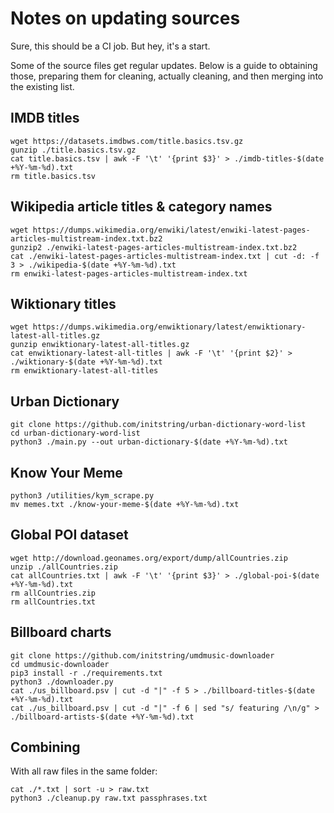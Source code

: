 # Notes on updating sources

Sure, this should be a CI job. But hey, it's a start.

Some of the source files get regular updates. Below is a guide to obtaining those, preparing them for cleaning, actually cleaning, and then merging into the existing list.

## IMDB titles

```
wget https://datasets.imdbws.com/title.basics.tsv.gz
gunzip ./title.basics.tsv.gz
cat title.basics.tsv | awk -F '\t' '{print $3}' > ./imdb-titles-$(date +%Y-%m-%d).txt
rm title.basics.tsv
```

## Wikipedia article titles & category names

```
wget https://dumps.wikimedia.org/enwiki/latest/enwiki-latest-pages-articles-multistream-index.txt.bz2
gunzip2 ./enwiki-latest-pages-articles-multistream-index.txt.bz2
cat ./enwiki-latest-pages-articles-multistream-index.txt | cut -d: -f 3 > ./wikipedia-$(date +%Y-%m-%d).txt
rm enwiki-latest-pages-articles-multistream-index.txt

```

## Wiktionary titles

```
wget https://dumps.wikimedia.org/enwiktionary/latest/enwiktionary-latest-all-titles.gz
gunzip enwiktionary-latest-all-titles.gz
cat enwiktionary-latest-all-titles | awk -F '\t' '{print $2}' > ./wiktionary-$(date +%Y-%m-%d).txt
rm enwiktionary-latest-all-titles

```

## Urban Dictionary

```
git clone https://github.com/initstring/urban-dictionary-word-list
cd urban-dictionary-word-list
python3 ./main.py --out urban-dictionary-$(date +%Y-%m-%d).txt
```

## Know Your Meme

```
python3 /utilities/kym_scrape.py
mv memes.txt ./know-your-meme-$(date +%Y-%m-%d).txt
```

## Global POI dataset

```
wget http://download.geonames.org/export/dump/allCountries.zip
unzip ./allCountries.zip
cat allCountries.txt | awk -F '\t' '{print $3}' > ./global-poi-$(date +%Y-%m-%d).txt
rm allCountries.zip
rm allCountries.txt
```

## Billboard charts

```
git clone https://github.com/initstring/umdmusic-downloader
cd umdmusic-downloader
pip3 install -r ./requirements.txt
python3 ./downloader.py
cat ./us_billboard.psv | cut -d "|" -f 5 > ./billboard-titles-$(date +%Y-%m-%d).txt
cat ./us_billboard.psv | cut -d "|" -f 6 | sed "s/ featuring /\n/g" > ./billboard-artists-$(date +%Y-%m-%d).txt
```

## Combining

With all raw files in the same folder:

```
cat ./*.txt | sort -u > raw.txt
python3 ./cleanup.py raw.txt passphrases.txt
```
